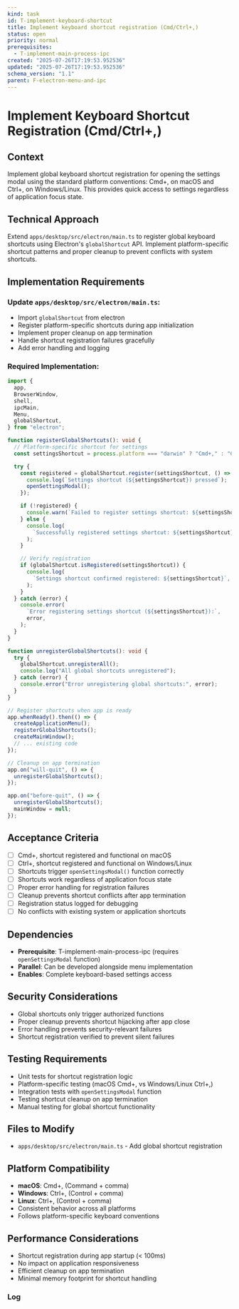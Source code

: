 ```yaml
---
kind: task
id: T-implement-keyboard-shortcut
title: Implement keyboard shortcut registration (Cmd/Ctrl+,)
status: open
priority: normal
prerequisites:
  - T-implement-main-process-ipc
created: "2025-07-26T17:19:53.952536"
updated: "2025-07-26T17:19:53.952536"
schema_version: "1.1"
parent: F-electron-menu-and-ipc
---
```


# Implement Keyboard Shortcut Registration (Cmd/Ctrl+,)

## Context

Implement global keyboard shortcut registration for opening the settings modal using the standard platform conventions: Cmd+, on macOS and Ctrl+, on Windows/Linux. This provides quick access to settings regardless of application focus state.

## Technical Approach

Extend `apps/desktop/src/electron/main.ts` to register global keyboard shortcuts using Electron's `globalShortcut` API. Implement platform-specific shortcut patterns and proper cleanup to prevent conflicts with system shortcuts.

## Implementation Requirements

### Update `apps/desktop/src/electron/main.ts`:

- Import `globalShortcut` from electron
- Register platform-specific shortcuts during app initialization
- Implement proper cleanup on app termination
- Handle shortcut registration failures gracefully
- Add error handling and logging

### Required Implementation:

```typescript
import {
  app,
  BrowserWindow,
  shell,
  ipcMain,
  Menu,
  globalShortcut,
} from "electron";

function registerGlobalShortcuts(): void {
  // Platform-specific shortcut for settings
  const settingsShortcut = process.platform === "darwin" ? "Cmd+," : "Ctrl+,";

  try {
    const registered = globalShortcut.register(settingsShortcut, () => {
      console.log(`Settings shortcut (${settingsShortcut}) pressed`);
      openSettingsModal();
    });

    if (!registered) {
      console.warn(`Failed to register settings shortcut: ${settingsShortcut}`);
    } else {
      console.log(
        `Successfully registered settings shortcut: ${settingsShortcut}`,
      );
    }

    // Verify registration
    if (globalShortcut.isRegistered(settingsShortcut)) {
      console.log(
        `Settings shortcut confirmed registered: ${settingsShortcut}`,
      );
    }
  } catch (error) {
    console.error(
      `Error registering settings shortcut (${settingsShortcut}):`,
      error,
    );
  }
}

function unregisterGlobalShortcuts(): void {
  try {
    globalShortcut.unregisterAll();
    console.log("All global shortcuts unregistered");
  } catch (error) {
    console.error("Error unregistering global shortcuts:", error);
  }
}

// Register shortcuts when app is ready
app.whenReady().then(() => {
  createApplicationMenu();
  registerGlobalShortcuts();
  createMainWindow();
  // ... existing code
});

// Cleanup on app termination
app.on("will-quit", () => {
  unregisterGlobalShortcuts();
});

app.on("before-quit", () => {
  unregisterGlobalShortcuts();
  mainWindow = null;
});
```

## Acceptance Criteria

- [ ] Cmd+, shortcut registered and functional on macOS
- [ ] Ctrl+, shortcut registered and functional on Windows/Linux
- [ ] Shortcuts trigger `openSettingsModal()` function correctly
- [ ] Shortcuts work regardless of application focus state
- [ ] Proper error handling for registration failures
- [ ] Cleanup prevents shortcut conflicts after app termination
- [ ] Registration status logged for debugging
- [ ] No conflicts with existing system or application shortcuts

## Dependencies

- **Prerequisite**: T-implement-main-process-ipc (requires `openSettingsModal` function)
- **Parallel**: Can be developed alongside menu implementation
- **Enables**: Complete keyboard-based settings access

## Security Considerations

- Global shortcuts only trigger authorized functions
- Proper cleanup prevents shortcut hijacking after app close
- Error handling prevents security-relevant failures
- Shortcut registration verified to prevent silent failures

## Testing Requirements

- Unit tests for shortcut registration logic
- Platform-specific testing (macOS Cmd+, vs Windows/Linux Ctrl+,)
- Integration tests with `openSettingsModal` function
- Testing shortcut cleanup on app termination
- Manual testing for global shortcut functionality

## Files to Modify

- `apps/desktop/src/electron/main.ts` - Add global shortcut registration

## Platform Compatibility

- **macOS**: Cmd+, (Command + comma)
- **Windows**: Ctrl+, (Control + comma)
- **Linux**: Ctrl+, (Control + comma)
- Consistent behavior across all platforms
- Follows platform-specific keyboard conventions

## Performance Considerations

- Shortcut registration during app startup (< 100ms)
- No impact on application responsiveness
- Efficient cleanup on app termination
- Minimal memory footprint for shortcut handling

### Log
